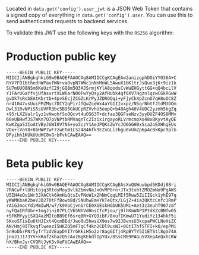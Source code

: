 Located in `data.get('config').user_jwt` is a JSON Web Token that contains a
signed copy of everything in `data.get('config').user`. You can use this to
send authenticated requests to backend services.

To validate this JWT use the following keys with the `RS256` algorithm:

# Production public key
```
-----BEGIN PUBLIC KEY-----
MIICIjANBgkqhkiG9w0BAQEFAAOCAg8AMIICCgKCAgEAw2anizgphDOiYYO36A+C
RYV7FD1bthednWPavfWN+vaOvpN7WWc1nNnMnWL5AwuX1bKltrJsQux3jK+9iz1k
SU7mUUO8NSm6KeUzfC29jGQ8m5Q3AJSrmjKYlA8qodsCvWaEHGyttGG+qQ4bcLlV
Y1FArUGaYfvjUfAsvrtXLW6arN00FwYyQsy2AfHUbk4qf0XV7HgznlqzwCGkRGwW
gvDk7sRsbEAtKbrtb+4pvSEcjZCGZLKrPyJZDROQqi+yFjyCkXpZcnD7qH8uOC8Z
nr41047vsUuiFMZMyc7DCY2gPirJfQwZceWx4aYG1IIvxpz/NSgrNhtfJtdM3DOm
Dwl31RvNPiS5sUVFR3bc5B95GkUCpRZVvhU5eupQ+b48Agh40V4UDC2yzmh5kgZq
+95rLXZValr1yz1vHwohfSoOQcvt4uOS63T+dcfas3QGFseNzv3yyDUZF4OS8MMv
66eUBHwfJS7WKn7Q7pVNPtbRMVaqnTc2Izix1rgayoRLVrmcmoXo48xBKyvtAyQE
KwKZqaS3IoAtVByJGWI0V7NS+yo3czY1AeJPQKsZwYcJO6GGH0xSca2oEXHhgEUs
VOx+lVoY8+8bHWP7wF7zwEtm1LS24846fk9EZxGLizbgu8vUm2p6p4cBkKpc9plG
DFyihh1KUkUUdHC0xGrbFvkCAwEAAQ==
-----END PUBLIC KEY-----
```


# Beta public key
```
-----BEGIN PUBLIC KEY-----
MIICIjANBgkqhkiG9w0BAQEFAAOCAg8AMIICCgKCAgEAsXuQUWuubpd5KDdj88ri
7RNCwf+lUHitojq3RtdyMoyBvlkZbmvNaJxOvMP8+n+JTx3txhtZMOZmNo9PgAWS
U5IH4eOu1Wr3JXACtk6AmHuQtsIvPNoW1x2hNmCqqLMIf5Rww5ZiIIGck1yhE97q
yKWMKbaK2beVJD2T0tFfBowb8d/5NUhwEmHYkTeQtx/LGjZ+4ia3QKtcCnfc1RmP
rAiGJmocYdiMmIwM/w7/k9XoCjvnGrCE0XGEskHGbUK5UMi+Aet3z3euhT907zdf
nyFQaIRfUbr+tmgJjni07PLCV65NhVdHnsCTcPjou/j9lhKmWAP1PtdXZcBNfw05
+SFKMYyyiSXQ4azMItoBB9Ef6s+q0R+GYQ9ibF/8xufIKmwU71YudiYz134hkF5i
SKxoSTisEu6tHJIxt4QcmBEd/Jwo0u5hwsUX9os7w92JBvnsU3kcpaPWCLNoHiZC
AN/Hmj9ITkvqflweazI5HKZQ5mF7qCf4kn2CDl9usNI+0GtI7hfSTFI+kO/epPMi
5n9oDbrPNr5yfrTzdVEapDYI7rGKkiH5o2zr8agGIfj4RpBYTY5I1ETStl8gm74A
jnoJ1J173YV+kRof2kbazQ5cAxzBgKEbdlIpYUx/BSsCM09PAGu5VXepAeQxhCKW
hX/BhnJyrCVQRtJyK3vXeFUCAwEAAQ==
-----END PUBLIC KEY-----
```
